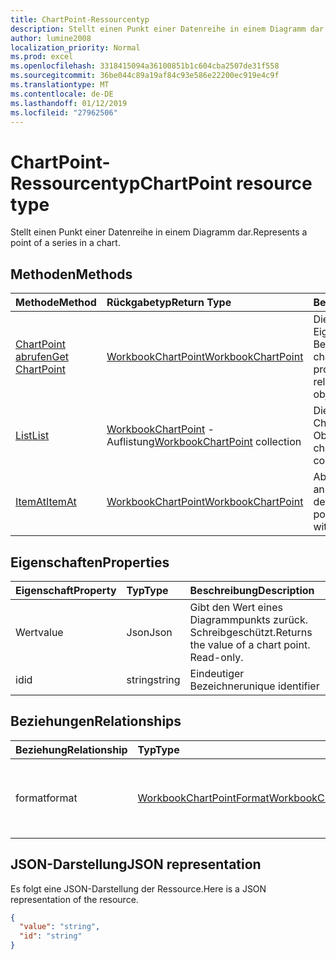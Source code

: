 ```yaml
---
title: ChartPoint-Ressourcentyp
description: Stellt einen Punkt einer Datenreihe in einem Diagramm dar.
author: lumine2008
localization_priority: Normal
ms.prod: excel
ms.openlocfilehash: 3318415094a36100851b1c604cba2507de31f558
ms.sourcegitcommit: 36be044c89a19af84c93e586e22200ec919e4c9f
ms.translationtype: MT
ms.contentlocale: de-DE
ms.lasthandoff: 01/12/2019
ms.locfileid: "27962506"
---
```

# <a name="chartpoint-resource-type"></a><span data-ttu-id="837c0-103">ChartPoint-Ressourcentyp</span><span class="sxs-lookup"><span data-stu-id="837c0-103">ChartPoint resource type</span></span>

<span data-ttu-id="837c0-104">Stellt einen Punkt einer Datenreihe in einem Diagramm dar.</span><span class="sxs-lookup"><span data-stu-id="837c0-104">Represents a point of a series in a chart.</span></span>


## <a name="methods"></a><span data-ttu-id="837c0-105">Methoden</span><span class="sxs-lookup"><span data-stu-id="837c0-105">Methods</span></span>

| <span data-ttu-id="837c0-106">Methode</span><span class="sxs-lookup"><span data-stu-id="837c0-106">Method</span></span>           | <span data-ttu-id="837c0-107">Rückgabetyp</span><span class="sxs-lookup"><span data-stu-id="837c0-107">Return Type</span></span>    |<span data-ttu-id="837c0-108">Beschreibung</span><span class="sxs-lookup"><span data-stu-id="837c0-108">Description</span></span>|
|:---------------|:--------|:----------|
|[<span data-ttu-id="837c0-109">ChartPoint abrufen</span><span class="sxs-lookup"><span data-stu-id="837c0-109">Get ChartPoint</span></span>](../api/chartpoint-get.md) | [<span data-ttu-id="837c0-110">WorkbookChartPoint</span><span class="sxs-lookup"><span data-stu-id="837c0-110">WorkbookChartPoint</span></span>](chartpoint.md) |<span data-ttu-id="837c0-111">Dient zum Lesen der Eigenschaften und der Beziehungen des chartPoint-Objekts.</span><span class="sxs-lookup"><span data-stu-id="837c0-111">Read properties and relationships of chartPoint object.</span></span>|
|[<span data-ttu-id="837c0-112">List</span><span class="sxs-lookup"><span data-stu-id="837c0-112">List</span></span>](../api/chartpoint-list.md) | <span data-ttu-id="837c0-113">[WorkbookChartPoint](chartpoint.md) -Auflistung</span><span class="sxs-lookup"><span data-stu-id="837c0-113">[WorkbookChartPoint](chartpoint.md) collection</span></span> |<span data-ttu-id="837c0-114">Dient zum Abrufen der ChartPoint-Objektsammlung.</span><span class="sxs-lookup"><span data-stu-id="837c0-114">Get chartPoint object collection.</span></span> |
|[<span data-ttu-id="837c0-115">ItemAt</span><span class="sxs-lookup"><span data-stu-id="837c0-115">ItemAt</span></span>](../api/chartpointscollection-itemat.md)|[<span data-ttu-id="837c0-116">WorkbookChartPoint</span><span class="sxs-lookup"><span data-stu-id="837c0-116">WorkbookChartPoint</span></span>](chartpoint.md)|<span data-ttu-id="837c0-117">Abrufen eines Punkts anhand seiner Position in der Datenreihe.</span><span class="sxs-lookup"><span data-stu-id="837c0-117">Retrieve a point based on its position within the series.</span></span>|

## <a name="properties"></a><span data-ttu-id="837c0-118">Eigenschaften</span><span class="sxs-lookup"><span data-stu-id="837c0-118">Properties</span></span>
| <span data-ttu-id="837c0-119">Eigenschaft</span><span class="sxs-lookup"><span data-stu-id="837c0-119">Property</span></span>     | <span data-ttu-id="837c0-120">Typ</span><span class="sxs-lookup"><span data-stu-id="837c0-120">Type</span></span>   |<span data-ttu-id="837c0-121">Beschreibung</span><span class="sxs-lookup"><span data-stu-id="837c0-121">Description</span></span>|
|:---------------|:--------|:----------|
|<span data-ttu-id="837c0-122">Wert</span><span class="sxs-lookup"><span data-stu-id="837c0-122">value</span></span>|<span data-ttu-id="837c0-123">Json</span><span class="sxs-lookup"><span data-stu-id="837c0-123">Json</span></span>|<span data-ttu-id="837c0-p101">Gibt den Wert eines Diagrammpunkts zurück. Schreibgeschützt.</span><span class="sxs-lookup"><span data-stu-id="837c0-p101">Returns the value of a chart point. Read-only.</span></span>|
|<span data-ttu-id="837c0-126">id</span><span class="sxs-lookup"><span data-stu-id="837c0-126">id</span></span>|<span data-ttu-id="837c0-127">string</span><span class="sxs-lookup"><span data-stu-id="837c0-127">string</span></span>|<span data-ttu-id="837c0-128">Eindeutiger Bezeichner</span><span class="sxs-lookup"><span data-stu-id="837c0-128">unique identifier</span></span>|

## <a name="relationships"></a><span data-ttu-id="837c0-129">Beziehungen</span><span class="sxs-lookup"><span data-stu-id="837c0-129">Relationships</span></span>
| <span data-ttu-id="837c0-130">Beziehung</span><span class="sxs-lookup"><span data-stu-id="837c0-130">Relationship</span></span> | <span data-ttu-id="837c0-131">Typ</span><span class="sxs-lookup"><span data-stu-id="837c0-131">Type</span></span>   |<span data-ttu-id="837c0-132">Beschreibung</span><span class="sxs-lookup"><span data-stu-id="837c0-132">Description</span></span>|
|:---------------|:--------|:----------|
|<span data-ttu-id="837c0-133">format</span><span class="sxs-lookup"><span data-stu-id="837c0-133">format</span></span>|[<span data-ttu-id="837c0-134">WorkbookChartPointFormat</span><span class="sxs-lookup"><span data-stu-id="837c0-134">WorkbookChartPointFormat</span></span>](chartpointformat.md)|<span data-ttu-id="837c0-p102">Kapselt die Formateigenschaften eines Diagrammpunkts. Schreibgeschützt.</span><span class="sxs-lookup"><span data-stu-id="837c0-p102">Encapsulates the format properties chart point. Read-only.</span></span>|

## <a name="json-representation"></a><span data-ttu-id="837c0-137">JSON-Darstellung</span><span class="sxs-lookup"><span data-stu-id="837c0-137">JSON representation</span></span>

<span data-ttu-id="837c0-138">Es folgt eine JSON-Darstellung der Ressource.</span><span class="sxs-lookup"><span data-stu-id="837c0-138">Here is a JSON representation of the resource.</span></span>

<!--{
  "blockType": "resource",
  "optionalProperties": [],
  "keyProperty": "id",
  "baseType": "microsoft.graph.entity",
  "@odata.type": "microsoft.graph.workbookChartPoint"
}-->

```json
{
  "value": "string",
  "id": "string"
}

```

<!-- uuid: 8fcb5dbc-d5aa-4681-8e31-b001d5168d79
2015-10-25 14:57:30 UTC -->
<!-- {
  "type": "#page.annotation",
  "description": "ChartPoint resource",
  "keywords": "",
  "section": "documentation",
  "tocPath": ""
}-->
